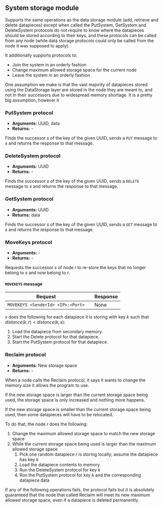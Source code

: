 ## System storage module

Supports the same operations as the data storage module (add, retrieve and delete datapieces) except when called the PutSystem, GetSystem and DeleteSystem protocols do not require to know where the datapieces should be stored according to their keys, and these protocols can be called from any node (while data storage protocols could only be called from the node it was supposed to apply).

<!--
DeleteSystem also handles the case where a peer that is essential to running the Delete protocol is down, using the Hello protocol to realise a node is online and retry to delete the datapiece.
-->

It additionally supports protocols to:

- Join the system in an orderly fashion
- Change maximum allowed storage space for the current node
- Leave the system in an orderly fashion

One assumption we make is that the vast majority of datapieces stored using the DataStorage layer are stored in the node they are meant to, and not in their successors due to widespread memory shortage. It is a pretty big assumption, however it 

### PutSystem protocol

- **Arguments:** UUID, data
- **Returns:** -

Finds the successor $s$ of the key of the given UUID, sends a `PUT` message to $s$ and returns the response to that message.

### DeleteSystem protocol

- **Arguments:** UUID
- **Returns:** -

Finds the successor $s$ of the key of the given UUID, sends a `DELETE` message to $s$ and returns the response to that message.

### GetSystem protocol

- **Arguments:** UUID
- **Returns:** data

Finds the successor $s$ of the key of the given UUID, sends a `GET` message to $s$ and returns the response to that message.

### MoveKeys protocol

- **Arguments:** -
- **Returns:** -

Requests the successor $s$ of node $r$ to re-store the keys that no longer belong to $s$ and now belong to $r$.

#### `MOVEKEYS` message

| **Request**                       | | **Response** |
|-----------------------------------|-|--------------|
| `MOVEKEYS <SenderId> <IP>:<Port>` | | None         |

$s$ does the following for each datapiece it is storing with key $k$ such that $distance(k, r) < distance(k, s)$:

1. Load the datapiece from secondary memory.
2. Start the Delete protocol for that datapiece.
3. Start the PutSystem protocol for that datapiece.

### Reclaim protocol

- **Arguments:** New storage space
- **Returns:** -

When a node calls the Reclaim protocol, it says it wants to change the memory size it allows the program to use.

If the new storage space is larger than the current storage space being used, the storage space is only increased and nothing more happens.

If the new storage space is smaller than the current storage space being used, then some datapieces will have to be relocated.

To do that, the node $r$ does the following:

1. Change the maximum allowed storage space to match the new storage space
2. While the current storage space being used is larger than the maximum allowed storage space
   1. Pick one random datapiece $r$ is storing locally; assume the datapiece has key $k$
   2. Load the datapiece contents to memory
   3. Run the DeleteSystem protocol for key $k$
   4. Run the PutSystem protocol for key $k$ and the corresponding datapiece data

If any of the following operations fails, the protocol fails but it is absolutely guaranteed that the node that called Reclaim will meet its new maximum allowed storage space, even if a datapiece is deleted permanently.
